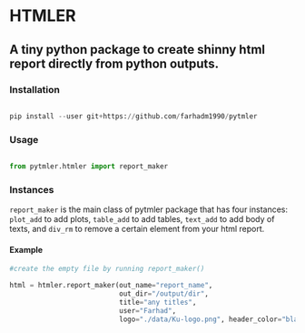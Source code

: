 # HTMLER 
## A tiny python package to create shinny html report directly from python outputs. 

### Installation

```python

pip install --user git+https://github.com/farhadm1990/pytmler

```

### Usage

```python

from pytmler.htmler import report_maker

```

### Instances
`report_maker` is the main class of pytmler package that has four instances: `plot_add` to add plots, `table_add` to add tables, `text_add` to add body of texts, and `div_rm` to remove a certain element from your html report.

#### Example

```python
#create the empty file by running report_maker()

html = htmler.report_maker(out_name="report_name", 
                           out_dir="/output/dir", 
                           title="any titles", 
                           user="Farhad", 
                           logo="./data/Ku-logo.png", header_color="black")

```

